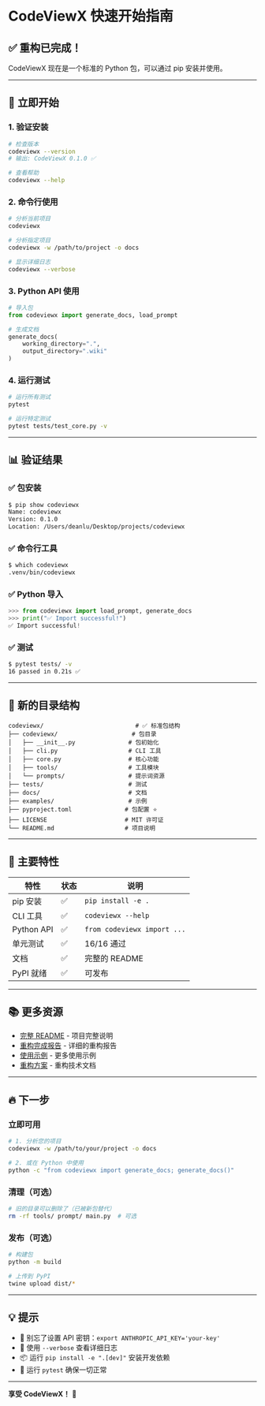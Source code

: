 # CodeViewX 快速开始指南

## ✅ 重构已完成！

CodeViewX 现在是一个标准的 Python 包，可以通过 pip 安装并使用。

---

## 🚀 立即开始

### 1. 验证安装

```bash
# 检查版本
codeviewx --version
# 输出: CodeViewX 0.1.0 ✅

# 查看帮助
codeviewx --help
```

### 2. 命令行使用

```bash
# 分析当前项目
codeviewx

# 分析指定项目
codeviewx -w /path/to/project -o docs

# 显示详细日志
codeviewx --verbose
```

### 3. Python API 使用

```python
# 导入包
from codeviewx import generate_docs, load_prompt

# 生成文档
generate_docs(
    working_directory=".",
    output_directory=".wiki"
)
```

### 4. 运行测试

```bash
# 运行所有测试
pytest

# 运行特定测试
pytest tests/test_core.py -v
```

---

## 📊 验证结果

### ✅ 包安装
```bash
$ pip show codeviewx
Name: codeviewx
Version: 0.1.0
Location: /Users/deanlu/Desktop/projects/codeviewx
```

### ✅ 命令行工具
```bash
$ which codeviewx
.venv/bin/codeviewx
```

### ✅ Python 导入
```python
>>> from codeviewx import load_prompt, generate_docs
>>> print("✅ Import successful!")
✅ Import successful!
```

### ✅ 测试
```bash
$ pytest tests/ -v
16 passed in 0.21s ✅
```

---

## 📁 新的目录结构

```
codeviewx/                          # ✅ 标准包结构
├── codeviewx/                     # 包目录
│   ├── __init__.py               # 包初始化
│   ├── cli.py                    # CLI 工具
│   ├── core.py                   # 核心功能
│   ├── tools/                    # 工具模块
│   └── prompts/                  # 提示词资源
├── tests/                        # 测试
├── docs/                         # 文档
├── examples/                     # 示例
├── pyproject.toml               # 包配置 ⭐
├── LICENSE                      # MIT 许可证
└── README.md                    # 项目说明
```

---

## 🎯 主要特性

| 特性 | 状态 | 说明 |
|-----|------|------|
| pip 安装 | ✅ | `pip install -e .` |
| CLI 工具 | ✅ | `codeviewx --help` |
| Python API | ✅ | `from codeviewx import ...` |
| 单元测试 | ✅ | 16/16 通过 |
| 文档 | ✅ | 完整的 README |
| PyPI 就绪 | ✅ | 可发布 |

---

## 📚 更多资源

- [完整 README](README.md) - 项目完整说明
- [重构完成报告](REFACTORING_COMPLETE.md) - 详细的重构报告
- [使用示例](docs/usage-examples.md) - 更多使用示例
- [重构方案](docs/refactoring-plan.md) - 重构技术文档

---

## 🔥 下一步

### 立即可用
```bash
# 1. 分析您的项目
codeviewx -w /path/to/your/project -o docs

# 2. 或在 Python 中使用
python -c "from codeviewx import generate_docs; generate_docs()"
```

### 清理（可选）
```bash
# 旧的目录可以删除了（已被新包替代）
rm -rf tools/ prompt/ main.py  # 可选
```

### 发布（可选）
```bash
# 构建包
python -m build

# 上传到 PyPI
twine upload dist/*
```

---

## 💡 提示

- 🔑 别忘了设置 API 密钥：`export ANTHROPIC_API_KEY='your-key'`
- 🚀 使用 `--verbose` 查看详细日志
- 📦 运行 `pip install -e ".[dev]"` 安装开发依赖
- 🧪 运行 `pytest` 确保一切正常

---

**享受 CodeViewX！** 🎉

